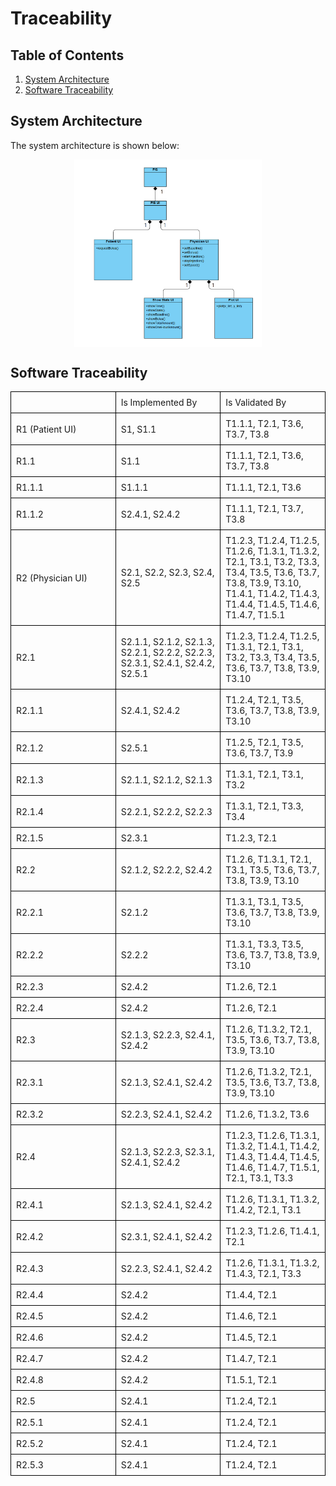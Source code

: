 <style>
  table {
    width: 100%;
    border-collapse: collapse;
    table-layout: fixed;
  }
  th, td {
    width: 25%;
    border: 1px solid black;
    padding: 8px;
    text-align: left;
  }
</style>

# Traceability

##  Table of Contents

1. [System Architecture](#system-architecture)
2. [Software Traceability](#software-traceability)

## System Architecture
The system architecture is shown below:

<div align="center"><img src="./png/system_architecture.png" style="max-width: 300px; display: block" /></div>


## Software Traceability

<table>
    <tr>
        <td></td> 
        <td>Is Implemented By</td> 
        <td>Is Validated By</td> 
    </tr>
    <tr>
  		<td>R1 (Patient UI)</td> 
        <td>S1, S1.1</td> 
        <td>T1.1.1, T2.1, T3.6, T3.7, T3.8</td> 
    </tr>
    <tr>
        <td>R1.1</td> 
        <td>S1.1</td> 
        <td>T1.1.1, T2.1, T3.6, T3.7, T3.8</td> 
    </tr>
    <tr>
        <td>R1.1.1</td> 
        <td>S1.1.1</td> 
        <td>T1.1.1, T2.1, T3.6 </td> 
    </tr>
    <tr>
        <td>R1.1.2</td> 
        <td>S2.4.1, S2.4.2</td> 
        <td>T1.1.1, T2.1, T3.7, T3.8</td> 
    </tr>
    <tr>
        <td>R2 (Physician UI)</td> 
        <td>S2.1, S2.2, S2.3, S2.4, S2.5</td> 
        <td>T1.2.3, T1.2.4, T1.2.5, T1.2.6, T1.3.1, T1.3.2, T2.1, T3.1, T3.2, T3.3, T3.4, T3.5, T3.6, T3.7, T3.8, T3.9, T3.10, T1.4.1, T1.4.2, T1.4.3, T1.4.4, T1.4.5, T1.4.6, T1.4.7, T1.5.1</td> 
    </tr>
    <tr>
        <td>R2.1</td> 
        <td>S2.1.1, S2.1.2, S2.1.3, S2.2.1, S2.2.2, S2.2.3, S2.3.1, S2.4.1, S2.4.2, S2.5.1</td> 
        <td>T1.2.3, T1.2.4, T1.2.5, T1.3.1, T2.1, T3.1, T3.2, T3.3, T3.4, T3.5, T3.6, T3.7, T3.8, T3.9, T3.10</td> 
    </tr>
    <tr>
        <td>R2.1.1</td> 
        <td>S2.4.1, S2.4.2</td> 
        <td>T1.2.4, T2.1, T3.5, T3.6, T3.7, T3.8, T3.9, T3.10</td> 
    </tr>
    <tr>
        <td>R2.1.2</td> 
        <td>S2.5.1</td> 
        <td>T1.2.5, T2.1, T3.5, T3.6, T3.7, T3.9</td> 
    </tr>
    <tr>
        <td>R2.1.3</td> 
        <td>S2.1.1, S2.1.2, S2.1.3</td> 
        <td>T1.3.1, T2.1, T3.1, T3.2</td> 
    </tr>
    <tr>
        <td>R2.1.4</td> 
        <td>S2.2.1, S2.2.2, S2.2.3</td> 
        <td>T1.3.1, T2.1, T3.3, T3.4</td> 
    </tr>
    <tr>
        <td>R2.1.5</td> 
        <td>S2.3.1</td> 
        <td>T1.2.3, T2.1</td> 
    </tr>
    <tr>
        <td>R2.2</td> 
        <td>S2.1.2, S2.2.2, S2.4.2</td> 
        <td>T1.2.6, T1.3.1, T2.1, T3.1, T3.5, T3.6, T3.7, T3.8, T3.9, T3.10</td> 
    </tr>
    <tr>
        <td>R2.2.1</td> 
        <td>S2.1.2</td> 
        <td>T1.3.1, T3.1, T3.5, T3.6, T3.7, T3.8, T3.9, T3.10</td> 
    </tr>
    <tr>
        <td>R2.2.2</td> 
        <td>S2.2.2</td> 
        <td>T1.3.1, T3.3, T3.5, T3.6, T3.7, T3.8, T3.9, T3.10</td> 
    </tr>
    <tr>
        <td>R2.2.3</td> 
        <td>S2.4.2</td> 
        <td>T1.2.6, T2.1</td> 
    </tr>
    <tr>
        <td>R2.2.4</td> 
        <td>S2.4.2</td> 
        <td>T1.2.6, T2.1</td> 
    </tr>
    <tr>
        <td>R2.3</td> 
        <td>S2.1.3, S2.2.3, S2.4.1, S2.4.2</td> 
        <td>T1.2.6, T1.3.2, T2.1, T3.5, T3.6, T3.7, T3.8, T3.9, T3.10</td> 
    </tr>
    <tr>
        <td>R2.3.1</td> 
        <td>S2.1.3, S2.4.1, S2.4.2</td> 
        <td>T1.2.6, T1.3.2, T2.1, T3.5, T3.6, T3.7, T3.8, T3.9, T3.10</td> 
    </tr>
    <tr>
        <td>R2.3.2</td> 
        <td>S2.2.3, S2.4.1, S2.4.2</td> 
        <td>T1.2.6, T1.3.2, T3.6</td> 
    </tr>
    <tr>
        <td>R2.4</td> 
        <td>S2.1.3, S2.2.3, S2.3.1, S2.4.1, S2.4.2</td> 
        <td>T1.2.3, T1.2.6, T1.3.1, T1.3.2, T1.4.1, T1.4.2, T1.4.3, T1.4.4, T1.4.5, T1.4.6, T1.4.7, T1.5.1, T2.1, T3.1, T3.3</td> 
    </tr>
    <tr>
        <td>R2.4.1</td> 
        <td>S2.1.3, S2.4.1, S2.4.2</td> 
        <td>T1.2.6, T1.3.1, T1.3.2, T1.4.2, T2.1, T3.1</td> 
    </tr>
    <tr>
        <td>R2.4.2</td> 
        <td>S2.3.1, S2.4.1, S2.4.2</td> 
        <td>T1.2.3, T1.2.6, T1.4.1, T2.1</td> 
    </tr>
    <tr>
        <td>R2.4.3</td> 
        <td>S2.2.3, S2.4.1, S2.4.2</td> 
        <td>T1.2.6, T1.3.1, T1.3.2, T1.4.3, T2.1, T3.3</td> 
    </tr>
    <tr>
        <td>R2.4.4</td> 
        <td>S2.4.2</td> 
        <td>T1.4.4, T2.1</td> 
    </tr>
    <tr>
        <td>R2.4.5</td> 
        <td>S2.4.2</td> 
        <td>T1.4.6, T2.1</td> 
    </tr>
    <tr>
        <td>R2.4.6</td> 
        <td>S2.4.2</td> 
        <td>T1.4.5, T2.1</td> 
    </tr>
    <tr>
        <td>R2.4.7</td> 
        <td>S2.4.2</td> 
        <td>T1.4.7, T2.1</td> 
    </tr>
    <tr>
        <td>R2.4.8</td> 
        <td>S2.4.2</td> 
        <td>T1.5.1, T2.1</td> 
    </tr>
    <tr>
        <td>R2.5</td> 
        <td>S2.4.1</td> 
        <td>T1.2.4, T2.1</td> 
    </tr>
    <tr>
        <td>R2.5.1</td> 
        <td>S2.4.1</td> 
        <td>T1.2.4, T2.1</td> 
    </tr>
    <tr>
        <td>R2.5.2</td> 
        <td>S2.4.1</td> 
        <td>T1.2.4, T2.1</td> 
    </tr>
    <tr>
        <td>R2.5.3</td> 
        <td>S2.4.1</td> 
        <td>T1.2.4, T2.1</td> 
    </tr>
</table>